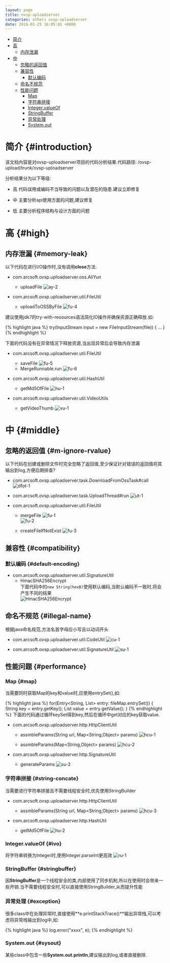 ```yaml
---
layout: page
title: ovsp-uploadserver
categories: others ovsp-uploadserver
date: 2016-01-25 16:05:01 +0800
---
```


- [简介](#introduction)
- [高](#high)
  - [内存泄漏](#memory-leak)
- [中](#middle)
  - [忽略的返回值](#m-ignore-rvalue)
  - [兼容性](#compatibility)
    - [默认编码](#default-encoding)  
  - [命名不规范](#illegal-name)
  - [性能问题](#performance)
    - [Map](#map)
    - [字符串拼接](#string-concate)
    - [Integer.valueOf](#ivo)
    - [StringBuffer](#stringbuffer)
    - [异常处理](#exception)
    - [System.out](#sysout)

# 简介 {#introduction}
该文档内容是对ovsp-uploadserver项目的代码分析结果.代码路径: /ovsp-upload/trunk/ovsp-uploadserver

分析结果分为以下等级:

* 高
代码误用或编码不当导致的问题以及潜在的隐患.建议立即修复

* 中
主要分析api使用方面的问题,建议修复

* 低
主要分析程序结构与设计方面的问题

# 高 {#high}

## 内存泄漏 {#memory-leak}
以下代码在进行I/O操作时,没有调用**close**方法.

- com.arcsoft.ovsp.uploadserver.oss.AliYun
  - uploadFile
  ![ay-2](/images/ovsp-uploadserver/ay-2.png)

- com.arcsoft.ovsp.uploadserver.util.FileUtil
  - uploadToOSSByFile
  ![fu-4](/images/ovsp-uploadserver/fu-4.png)

建议使用jdk7的try-with-resources语法简化IO操作并确保资源正确释放.如:

{% highlight java %}
try(InputStream input = new FileInputStream(file)) {
...
}
{% endhighlight %}

下面的代码没有在异常情况下释放资源,当出现异常后会导致内存泄漏

- com.arcsoft.ovsp.uploadserver.util.FileUtil
  - saveFile
  ![fu-5](/images/ovsp-uploadserver/fu-5.png)
  - MergeRunnable.run
  ![fu-6](/images/ovsp-uploadserver/fu-6.png)

- com.arcsoft.ovsp.uploadserver.util.HashUtil
  - getMd5OfFile
  ![hu-1](/images/ovsp-uploadserver/hu-1.png)

- com.arcsoft.ovsp.uploadserver.util.VideoUtils
  - getVideoThumb
  ![vu-1](/images/ovsp-uploadserver/vu-1.png)

# 中 {#middle}

## 忽略的返回值 {#m-ignore-rvalue}
以下代码在创建或删除文件时完全忽略了返回值,至少保证针对错误的返回值将其输出到log,方便后期排查?

- com.arcsoft.ovsp.uploadserver.task.DownloadFromOssTask#call
![dfot-1](/images/ovsp-uploadserver/dfot-1.png)

- com.arcsoft.ovsp.uploadserver.task.UploadThread#run
![ut-1](/images/ovsp-uploadserver/ut-1.png)

- com.arcsoft.ovsp.uploadserver.util.FileUtil
  - mergeFile
  ![fu-1](/images/ovsp-uploadserver/fu-1.png)<br>
  ![fu-2](/images/ovsp-uploadserver/fu-2.png)

  - createFileIfNotExist
  ![fu-3](/images/ovsp-uploadserver/fu-3.png)

## 兼容性 {#compatibility}

### 默认编码 {#default-encoding}
<ul>
  <li id="h-c-hmacSha">com.arcsoft.ovsp.uploadserver.util.SignatureUtil
    <ul>
        <li id="h-c-hmacSha-HmacSHA256Encrypt">HmacSHA256Encrypt<br>下面代码中的<code>new String(hexB)</code>使用默认编码,当默认编码不一致时,将会产生不同的结果<br>
  <img src="/images/ovsp-api/hamcsha-sha256-encrypt.png" alt="HmacSHA256Encrypt"></li>
    </ul>
  </li>
</ul>

## 命名不规范 {#illegal-name}
根据java命名规范,方法名首字母应小写且以动词开头

- com.arcsoft.ovsp.uploadserver.util.CodeUtil
![cu-1](/images/ovsp-uploadserver/cu-1.png)

- com.arcsoft.ovsp.uploadserver.util.SignatureUtil
![su-1](/images/ovsp-uploadserver/su-1.png)

## 性能问题 {#performance}

### Map {#map}
当需要同时获取Map的key和value时,应使用entrySet(),如:

{% highlight java %}
for(Entry<String, List<MultipartFile>> entry: fileMap.entrySet()) {
	String key = entry.getKey();
	List<MultipartFile> value = entry.getValue();
}
{% endhighlight %}
下面的代码通过循环keySet得到key,然后在循环中get对应的key获取value.

- com.arcsoft.ovsp.uploadserver.http.HttpClientUtil
  - assmbleParams(String url, Map<String,Object> params)
  ![hcu-1](/images/ovsp-uploadserver/hcu-1.png)

  - assmbleParams(Map<String,Object> params)
  ![hcu-2](/images/ovsp-uploadserver/hcu-2.png)

- com.arcsoft.ovsp.uploadserver.http.SignatureUtil
  - generateParams
  ![su-2](/images/ovsp-uploadserver/su-2.png)

### 字符串拼接 {#string-concate}
当需要进行字符串拼接且不需要线程安全时,优先使用StringBuilder

- com.arcsoft.ovsp.uploadserver.http.HttpClientUtil
  - assmbleParams(String url, Map<String,Object> params)
  ![hcu-3](/images/ovsp-uploadserver/hcu-3.png)

- com.arcsoft.ovsp.uploadserver.http.HashUtil
  - getMd5OfFile
  ![hu-2](/images/ovsp-uploadserver/hu-2.png)

### Integer.valueOf {#ivo}
将字符串转换为Integer时,使用Integer.parseInt更高效
![ru-1](/images/ovsp-uploadserver/ru-1.png)

### StringBuffer {#stringbuffer}
因**StringBuffer**是一个线程安全的类,内部使用了同步机制,所以在使用时会带来一些开销.当不需要线程安全时,可以直接使用StringBuilder,从而提升性能

### 异常处理 {#exception}
很多class中在处理异常时,直接使用**e.printStackTrace()**输出异常栈,可以考虑将异常栈输出到log中,如:

{% highlight java %}
log.error("xxxx", e);
{% endhighlight %}

### System.out {#sysout}
某些class中包含一些**System.out.println**,建议输出到log,或者直接删除.

